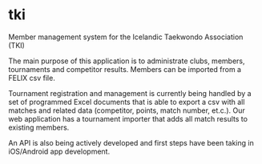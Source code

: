 tki
===

Member management system for the Icelandic Taekwondo Association (TKI)

The main purpose of this application is to administrate clubs, members, tournaments and competitor results. Members can be imported from a FELIX csv file.

Tournament registration and management is currently being handled by a set of programmed Excel documents that is able to export a csv with all matches and related data (competitor, points, match number, et.c.). Our web application has a tournament importer that adds all match results to existing members.

An API is also being actively developed and first steps have been taking in iOS/Android app development.
